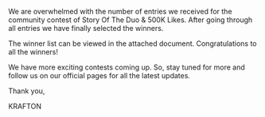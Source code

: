 We are overwhelmed with the number of entries we received for the community contest of Story Of The Duo & 500K Likes. After going through all entries we have finally selected the winners.

The winner list can be viewed in the attached document. Congratulations to all the winners!

We have more exciting contests coming up. So, stay tuned for more and follow us on our official pages for all the latest updates.

Thank you,

KRAFTON